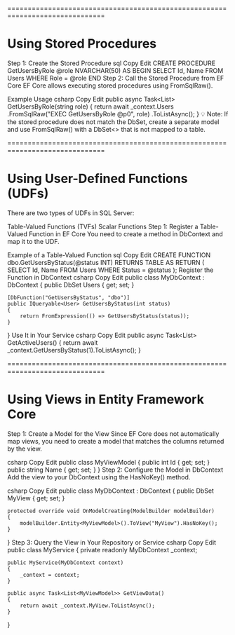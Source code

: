 
==============================================================================
# Using Stored Procedures
Step 1: Create the Stored Procedure
sql
Copy
Edit
CREATE PROCEDURE GetUsersByRole
    @role NVARCHAR(50)
AS
BEGIN
    SELECT Id, Name FROM Users WHERE Role = @role
END
Step 2: Call the Stored Procedure from EF Core
EF Core allows executing stored procedures using FromSqlRaw().

Example Usage
csharp
Copy
Edit
public async Task<List<User>> GetUsersByRole(string role)
{
    return await _context.Users
        .FromSqlRaw("EXEC GetUsersByRole @p0", role)
        .ToListAsync();
}
💡 Note: If the stored procedure does not match the DbSet<User>, create a separate model and use FromSqlRaw() with a DbSet<> that is not mapped to a table.

==============================================================================
# Using User-Defined Functions (UDFs)
There are two types of UDFs in SQL Server:

Table-Valued Functions (TVFs)
Scalar Functions
Step 1: Register a Table-Valued Function in EF Core
You need to create a method in DbContext and map it to the UDF.

Example of a Table-Valued Function
sql
Copy
Edit
CREATE FUNCTION dbo.GetUsersByStatus(@status INT)
RETURNS TABLE
AS
RETURN
(
    SELECT Id, Name FROM Users WHERE Status = @status
);
Register the Function in DbContext
csharp
Copy
Edit
public class MyDbContext : DbContext
{
    public DbSet<User> Users { get; set; }

    [DbFunction("GetUsersByStatus", "dbo")]
    public IQueryable<User> GetUsersByStatus(int status)
    {
        return FromExpression(() => GetUsersByStatus(status));
    }
}
Use It in Your Service
csharp
Copy
Edit
public async Task<List<User>> GetActiveUsers()
{
    return await _context.GetUsersByStatus(1).ToListAsync();
}

==============================================================================
# Using Views in Entity Framework Core
Step 1: Create a Model for the View
Since EF Core does not automatically map views, you need to create a model that matches the columns returned by the view.

csharp
Copy
Edit
public class MyViewModel
{
    public int Id { get; set; }
    public string Name { get; set; }
}
Step 2: Configure the Model in DbContext
Add the view to your DbContext using the HasNoKey() method.

csharp
Copy
Edit
public class MyDbContext : DbContext
{
    public DbSet<MyViewModel> MyView { get; set; }

    protected override void OnModelCreating(ModelBuilder modelBuilder)
    {
        modelBuilder.Entity<MyViewModel>().ToView("MyView").HasNoKey();
    }
}
Step 3: Query the View in Your Repository or Service
csharp
Copy
Edit
public class MyService
{
    private readonly MyDbContext _context;

    public MyService(MyDbContext context)
    {
        _context = context;
    }

    public async Task<List<MyViewModel>> GetViewData()
    {
        return await _context.MyView.ToListAsync();
    }
}

